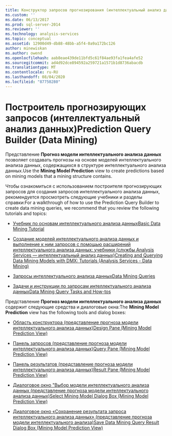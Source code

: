 ```yaml
---
title: Конструктор запросов прогнозирования (интеллектуальный анализ данных) | Документация Майкрософт
ms.custom: ''
ms.date: 06/13/2017
ms.prod: sql-server-2014
ms.reviewer: ''
ms.technology: analysis-services
ms.topic: conceptual
ms.assetid: 12900d49-db88-48bb-a5f4-0a9a172bc126
author: minewiskan
ms.author: owend
ms.openlocfilehash: aab8eae439de11bfd5c61f84ae93fa1fea4afe52
ms.sourcegitcommit: ad4d92dce894592a259721a1571b1d8736abacdb
ms.translationtype: MT
ms.contentlocale: ru-RU
ms.lasthandoff: 08/04/2020
ms.locfileid: "87750280"
---
```

# <a name="prediction-query-builder-data-mining"></a><span data-ttu-id="34f71-102">Построитель прогнозирующих запросов (интеллектуальный анализ данных)</span><span class="sxs-lookup"><span data-stu-id="34f71-102">Prediction Query Builder (Data Mining)</span></span>
  <span data-ttu-id="34f71-103">Представление **Прогноз модели интеллектуального анализа данных** позволяет создавать прогнозы на основе моделей интеллектуального анализа данных, содержащихся в структуре интеллектуального анализа данных.</span><span class="sxs-lookup"><span data-stu-id="34f71-103">Use the **Mining Model Prediction** view to create predictions based on mining models that a mining structure contains.</span></span>  
  
 <span data-ttu-id="34f71-104">Чтобы ознакомиться с использованием построителя прогнозирующих запросов для создания запросов интеллектуального анализа данных, рекомендуется просмотреть следующие учебники и разделы справки:</span><span class="sxs-lookup"><span data-stu-id="34f71-104">For a walkthrough of how to use the Prediction Query Builder to create data mining queries, we recommend that you review the following tutorials and topics:</span></span>  
  
-   [<span data-ttu-id="34f71-105">Учебник по основам интеллектуального анализа данных</span><span class="sxs-lookup"><span data-stu-id="34f71-105">Basic Data Mining Tutorial</span></span>](../../2014/tutorials/basic-data-mining-tutorial.md)  
  
-   [<span data-ttu-id="34f71-106">Создание моделей интеллектуального анализа данных и выполнение к ним запросов с помощью расширений интеллектуального анализа данных: учебники (службы Analysis Services — интеллектуальный анализ данных)</span><span class="sxs-lookup"><span data-stu-id="34f71-106">Creating and Querying Data Mining Models with DMX: Tutorials &#40;Analysis Services - Data Mining&#41;</span></span>](../../2014/tutorials/create-query-data-mining-models-dmx-tutorials.md)  
  
-   [<span data-ttu-id="34f71-107">Запросы интеллектуального анализа данных</span><span class="sxs-lookup"><span data-stu-id="34f71-107">Data Mining Queries</span></span>](data-mining/data-mining-queries.md)  
  
-   [<span data-ttu-id="34f71-108">Задачи и инструкции по запросам интеллектуального анализа данных</span><span class="sxs-lookup"><span data-stu-id="34f71-108">Data Mining Query Tasks and How-tos</span></span>](data-mining/data-mining-query-tasks-and-how-tos.md)  
  
 <span data-ttu-id="34f71-109">Представление **Прогноз модели интеллектуального анализа данных** содержит следующие средства и диалоговые окна:</span><span class="sxs-lookup"><span data-stu-id="34f71-109">The **Mining Model Prediction** view has the following tools and dialog boxes:</span></span>  
  
-   [<span data-ttu-id="34f71-110">Область конструктора &#40;представление прогноза модели интеллектуального анализа данных&#41;</span><span class="sxs-lookup"><span data-stu-id="34f71-110">Design Pane &#40;Mining Model Prediction View&#41;</span></span>](design-pane-mining-model-prediction-view.md)  
  
-   [<span data-ttu-id="34f71-111">Панель запросов &#40;представление прогноза модели интеллектуального анализа данных&#41;</span><span class="sxs-lookup"><span data-stu-id="34f71-111">Query Pane &#40;Mining Model Prediction View&#41;</span></span>](query-pane-mining-model-prediction-view.md)  
  
-   [<span data-ttu-id="34f71-112">Панель результатов &#40;представление прогноза модели интеллектуального анализа данных&#41;</span><span class="sxs-lookup"><span data-stu-id="34f71-112">Result Pane &#40;Mining Model Prediction View&#41;</span></span>](result-pane-mining-model-prediction-view.md)  
  
-   [<span data-ttu-id="34f71-113">Диалоговое окно "Выбор модели интеллектуального анализа данных &#40;представление прогноза модели интеллектуального анализа данных&#41;</span><span class="sxs-lookup"><span data-stu-id="34f71-113">Select Mining Model Dialog Box &#40;Mining Model Prediction View&#41;</span></span>](select-mining-model-dialog-box-mining-model-prediction-view.md)  
  
-   [<span data-ttu-id="34f71-114">Диалоговое окно «Сохранение результата запроса интеллектуального анализа данных» &#40;представление прогноза модели интеллектуального анализа&#41;</span><span class="sxs-lookup"><span data-stu-id="34f71-114">Save Data Mining Query Result Dialog Box &#40;Mining Model Prediction View&#41;</span></span>](save-data-mining-query-result-dialog-box-mining-model-prediction-view.md)  
  
  
